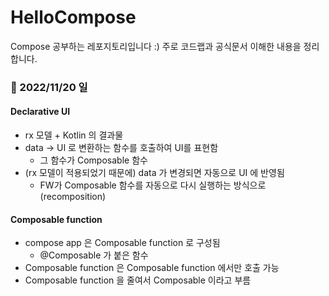 # HelloCompose
Compose 공부하는 레포지토리입니다 :) 주로 코드랩과 공식문서 이해한 내용을 정리합니다.

### 🎨 2022/11/20 일 

#### Declarative UI
- rx 모델 + Kotlin 의 결과물
- data -> UI 로 변환하는 함수를 호출하여 UI를 표현함
  - 그 함수가 Composable 함수
- (rx 모델이 적용되었기 때문에) data 가 변경되면 자동으로 UI 에 반영됨
  - FW가 Composable 함수를 자동으로 다시 실행하는 방식으로 (recomposition)

#### Composable function
- compose app 은 Composable function 로 구성됨 
  - @Composable 가 붙은 함수
- Composable function 은 Composable function 에서만 호출 가능
- Composable function 을 줄여서 Composable 이라고 부름 

